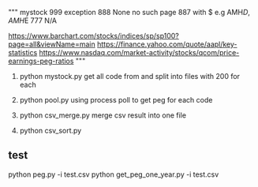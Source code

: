 """
mystock
999 exception
888 None no such page
887 with $ e.g AMH$D, AMH$E
777 N/A

https://www.barchart.com/stocks/indices/sp/sp100?page=all&viewName=main
https://finance.yahoo.com/quote/aapl/key-statistics
https://www.nasdaq.com/market-activity/stocks/qcom/price-earnings-peg-ratios
"""

1. python mystock.py
get all code from 
and split into files with 200 for each

2. python pool.py 
using process poll to get peg for each code

3. python csv_merge.py 
merge csv result into one file

4. python csv_sort.py 

## test 
python peg.py -i test.csv
python get_peg_one_year.py -i test.csv 
